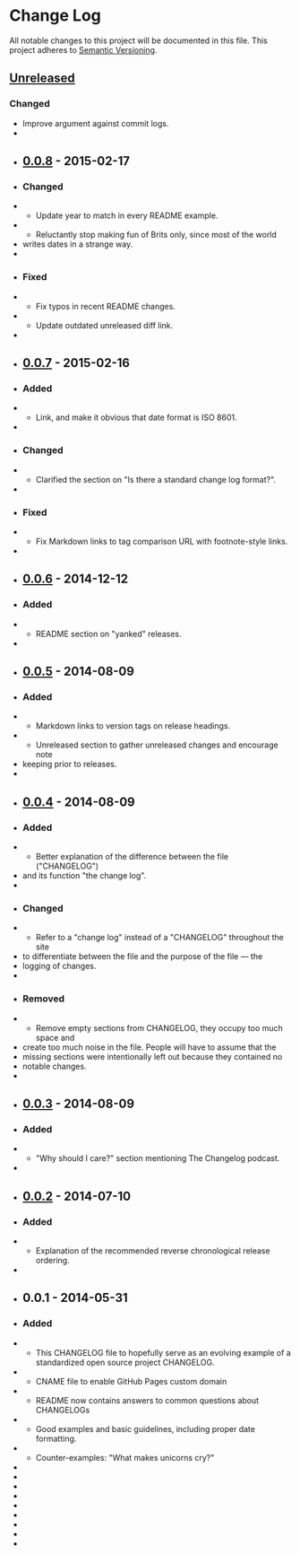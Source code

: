 # Change Log
All notable changes to this project will be documented in this file.
This project adheres to [Semantic Versioning](http://semver.org/).

## [Unreleased][unreleased]
### Changed
- Improve argument against commit logs.
-
- ## [0.0.8] - 2015-02-17
- ### Changed
- - Update year to match in every README example.
- - Reluctantly stop making fun of Brits only, since most of the world
-   writes dates in a strange way.
-
-   ### Fixed
-   - Fix typos in recent README changes.
-   - Update outdated unreleased diff link.
-
-   ## [0.0.7] - 2015-02-16
-   ### Added
-   - Link, and make it obvious that date format is ISO 8601.
-
-   ### Changed
-   - Clarified the section on "Is there a standard change log format?".
-
-   ### Fixed
-   - Fix Markdown links to tag comparison URL with footnote-style links.
-
-   ## [0.0.6] - 2014-12-12
-   ### Added
-   - README section on "yanked" releases.
-
-   ## [0.0.5] - 2014-08-09
-   ### Added
-   - Markdown links to version tags on release headings.
-   - Unreleased section to gather unreleased changes and encourage note
-   keeping prior to releases.
-
-   ## [0.0.4] - 2014-08-09
-   ### Added
-   - Better explanation of the difference between the file ("CHANGELOG")
-   and its function "the change log".
-
-   ### Changed
-   - Refer to a "change log" instead of a "CHANGELOG" throughout the site
-   to differentiate between the file and the purpose of the file — the
-   logging of changes.
-
-   ### Removed
-   - Remove empty sections from CHANGELOG, they occupy too much space and
-   create too much noise in the file. People will have to assume that the
-   missing sections were intentionally left out because they contained no
-   notable changes.
-
-   ## [0.0.3] - 2014-08-09
-   ### Added
-   - "Why should I care?" section mentioning The Changelog podcast.
-
-   ## [0.0.2] - 2014-07-10
-   ### Added
-   - Explanation of the recommended reverse chronological release ordering.
-
-   ## 0.0.1 - 2014-05-31
-   ### Added
-   - This CHANGELOG file to hopefully serve as an evolving example of a standardized open source project CHANGELOG.
-   - CNAME file to enable GitHub Pages custom domain
-   - README now contains answers to common questions about CHANGELOGs
-   - Good examples and basic guidelines, including proper date formatting.
-   - Counter-examples: "What makes unicorns cry?"
-
-   [unreleased]: https://github.com/olivierlacan/keep-a-changelog/compare/v0.0.8...HEAD
-   [0.0.8]: https://github.com/olivierlacan/keep-a-changelog/compare/v0.0.7...v0.0.8
-   [0.0.7]: https://github.com/olivierlacan/keep-a-changelog/compare/v0.0.6...v0.0.7
-   [0.0.6]: https://github.com/olivierlacan/keep-a-changelog/compare/v0.0.5...v0.0.6
-   [0.0.5]: https://github.com/olivierlacan/keep-a-changelog/compare/v0.0.4...v0.0.5
-   [0.0.4]: https://github.com/olivierlacan/keep-a-changelog/compare/v0.0.3...v0.0.4
-   [0.0.3]: https://github.com/olivierlacan/keep-a-changelog/compare/v0.0.2...v0.0.3
-   [0.0.2]: https://github.com/olivierlacan/keep-a-changelog/compare/v0.0.1...v0.0.2
